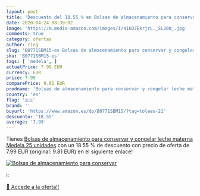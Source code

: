 ```yaml
---
layout: post
title: 'Descuento del 18.55 % en Bolsas de almacenamiento para conservar '
date: 2020-04-24 08:39:02
image: 'https://m.media-amazon.com/images/I/41KD7EkrjrL._SL200_.jpg'
comments: true
category: ofertas
author: ring
slug: 'B0771SBM15-es Bolsas de almacenamiento para conservar y congelar leche...'
sku: 'B0771SBM15-es'
tags: [ 'medela', ]
actualPrice: 7.99 EUR
currency: EUR
price: 7.99
comparePrice: 9.81 EUR
prodname: 'Bolsas de almacenamiento para conservar y congelar leche materna Medela  25 unidades'
country: 'es'
flag: '🇪🇸'
brand: ''
buyurl: 'https://www.amazon.es/dp/B0771SBM15/?tag=tolees-21'
descuento: '18.55'
average: '7.99'
---
```


Tienes [Bolsas de almacenamiento para conservar y congelar leche materna Medela  25 unidades](https://www.amazon.es/dp/B0771SBM15/?tag=tolees-21) con un 18.55 % de descuento con precio de oferta de 7.99 EUR (original: 9.81 EUR) en el siguiente enlace!

[![Bolsas de almacenamiento para conservar ](https://m.media-amazon.com/images/I/41KD7EkrjrL._SL200_.jpg)](https://www.amazon.es/dp/B0771SBM15/?tag=tolees-21)

ℹ️:


[🛒 Accede a la oferta!!](https://www.amazon.es/dp/B0771SBM15/?tag=tolees-21)
